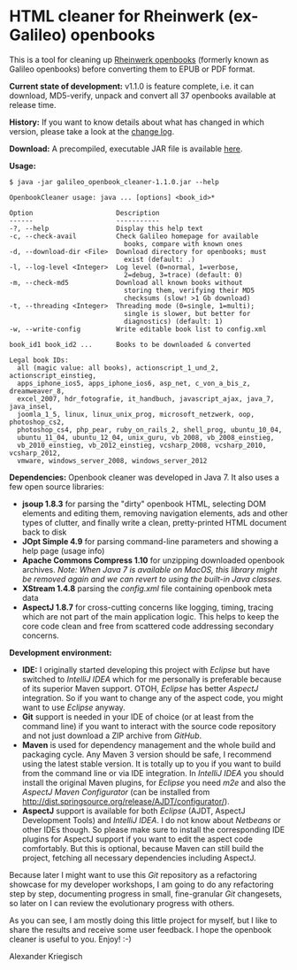 HTML cleaner for Rheinwerk (ex-Galileo) openbooks
=================================================

This is a tool for cleaning up [Rheinwerk openbooks](https://www.rheinwerk-verlag.de/openbook/)
(formerly known as Galileo openbooks) before converting them to EPUB or PDF format.

__Current state of development:__ v1.1.0 is feature complete, i.e. it can download, MD5-verify, unpack
and convert all 37 openbooks available at release time.

__History:__ If you want to know details about what has changed in which version, please take a look at the
[change log](https://github.com/kriegaex/Galileo-Openbook-Cleaner/blob/v1.1.0/galileo_openbook_cleaner/CHANGELOG).

__Download:__ A precompiled, executable JAR file is available
[here](http://scrum-master.de/download/GalileoOpenbookCleaner/galileo_openbook_cleaner-1.1.0.jar). 

__Usage:__

    $ java -jar galileo_openbook_cleaner-1.1.0.jar --help

    OpenbookCleaner usage: java ... [options] <book_id>*

    Option                     Description                           
    ------                     -----------                           
    -?, --help                 Display this help text                
    -c, --check-avail          Check Galileo homepage for available  
                                 books, compare with known ones      
    -d, --download-dir <File>  Download directory for openbooks; must
                                 exist (default: .)                  
    -l, --log-level <Integer>  Log level (0=normal, 1=verbose,       
                                 2=debug, 3=trace) (default: 0)      
    -m, --check-md5            Download all known books without      
                                 storing them, verifying their MD5   
                                 checksums (slow! >1 Gb download)    
    -t, --threading <Integer>  Threading mode (0=single, 1=multi);   
                                 single is slower, but better for    
                                 diagnostics) (default: 1)           
    -w, --write-config         Write editable book list to config.xml

    book_id1 book_id2 ...      Books to be downloaded & converted

    Legal book IDs:
      all (magic value: all books), actionscript_1_und_2, actionscript_einstieg,
      apps_iphone_ios5, apps_iphone_ios6, asp_net, c_von_a_bis_z, dreamweaver_8,
      excel_2007, hdr_fotografie, it_handbuch, javascript_ajax, java_7, java_insel,
      joomla_1_5, linux, linux_unix_prog, microsoft_netzwerk, oop, photoshop_cs2,
      photoshop_cs4, php_pear, ruby_on_rails_2, shell_prog, ubuntu_10_04,
      ubuntu_11_04, ubuntu_12_04, unix_guru, vb_2008, vb_2008_einstieg,
      vb_2010_einstieg, vb_2012_einstieg, vcsharp_2008, vcsharp_2010, vcsharp_2012,
      vmware, windows_server_2008, windows_server_2012

__Dependencies:__ Openbook cleaner was developed in Java 7. It also uses a few open source libraries:

  * __jsoup 1.8.3__ for parsing the "dirty" openbook HTML, selecting DOM elements and editing them, removing
    navigation elements, ads and other types of clutter, and finally write a clean, pretty-printed HTML
    document back to disk
  * __JOpt Simple 4.9__ for parsing command-line parameters and showing a help page (usage info)
  * __Apache Commons Compress 1.10__ for unzipping downloaded openbook archives. *Note: When Java 7 is
    available on MacOS, this library might be removed again and we can revert to using the built-in Java
    classes.*
  * __XStream 1.4.8__ parsing the *config.xml* file containing openbook meta data
  * __AspectJ 1.8.7__ for cross-cutting concerns like logging, timing, tracing which are not part of the
    main application logic. This helps to keep the core code clean and free from scattered code addressing
    secondary concerns.

__Development environment:__

  * __IDE:__ I originally started developing this project with _Eclipse_ but have switched to _IntelliJ IDEA_
    which for me personally is preferable because of its superior Maven support. OTOH, _Eclipse_ has better
    _AspectJ_ integration. So if you want to change any of the aspect code, you might want to use _Eclipse_
    anyway.
  * __Git__ support is needed in your IDE of choice (or at least from the command line) if you want to
    interact with the source code repository and not just download a ZIP archive from _GitHub_. 
  * __Maven__ is used for dependency management and the whole build and packaging cycle. Any Maven 3 version
    should be safe, I recommend using the latest stable version. It is totally up to you if you want to build
    from the command line or via IDE integration. In _IntelliJ IDEA_ you should install the original Maven
    plugins, for _Eclipse_ you need _m2e_ and also the _AspectJ Maven Configurator_ (can be installed from
    http://dist.springsource.org/release/AJDT/configurator/). 
  * __AspectJ__ support is available for both _Eclipse_ (AJDT, AspectJ Development Tools) and _IntelliJ IDEA_.
    I do not know about _Netbeans_ or other IDEs though. So please make sure to install the corresponding IDE
    plugins for AspectJ support if you want to edit the aspect code comfortably. But this is optional, because
    Maven can still build the project, fetching all necessary dependencies including AspectJ.

Because later I might want to use this *Git* repository as a refactoring showcase for my developer workshops,
I am going to do any refactoring step by step, documenting progress in small, fine-granular *Git* changesets,
so later on I can review the evolutionary progress with others.

As you can see, I am mostly doing this little project for myself, but I like to share the results and
receive some user feedback. I hope the openbook cleaner is useful to you. Enjoy! :-)

Alexander Kriegisch
